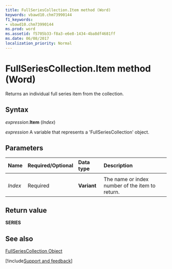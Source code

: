 ```yaml
---
title: FullSeriesCollection.Item method (Word)
keywords: vbawd10.chm73990144
f1_keywords:
- vbawd10.chm73990144
ms.prod: word
ms.assetid: f5705b33-f8a3-e6e8-1434-4ba8df4681ff
ms.date: 06/08/2017
localization_priority: Normal
---
```



# FullSeriesCollection.Item method (Word)

Returns an individual full series item from the collection.


## Syntax

_expression_.**Item** (_Index_)

 _expression_ A variable that represents a 'FullSeriesCollection' object.


## Parameters



|Name|Required/Optional|Data type|Description|
|:-----|:-----|:-----|:-----|
|||||
| _Index_|Required|**Variant**|The name or index number of the item to return.|

## Return value

 **SERIES**


## See also


[FullSeriesCollection Object](Word.fullseriescollection.md)

[!include[Support and feedback](~/includes/feedback-boilerplate.md)]
